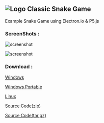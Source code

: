 
## ![Logo][logo] Classic Snake Game

Example Snake Game using Electron.io & P5.js

### ScreenShots :

![screenshot][ss1]

![screenshot][ss2]


### Download :

[Windows](https://github.com/alpcoskun/snake/releases/download/v0.2.2/Snake-win32-setup.zip)

[Windows Portable](https://github.com/alpcoskun/snake/releases/download/v0.2.2/Snake-win32-portable.zip)

[Linux](https://github.com/alpcoskun/snake/releases/download/v0.2.2/Snake-linux.zip)

[Source Code(zip)](https://github.com/alpcoskun/snake/archive/v0.2.2.zip)

[Source Code(tar.gz)](https://github.com/alpcoskun/snake/archive/v0.2.2.tar.gz)

[logo]: {{site.baseurl}}/assets/snake.png
[ss1]: {{site.baseurl}}/assets/ss.png
[ss2]: {{site.baseurl}}/assets/ss2.png
